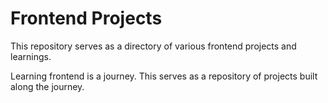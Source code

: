 # Frontend Projects

This repository serves as a directory of various frontend projects and learnings.

Learning frontend is a journey. This serves as a repository of projects built along the journey.
